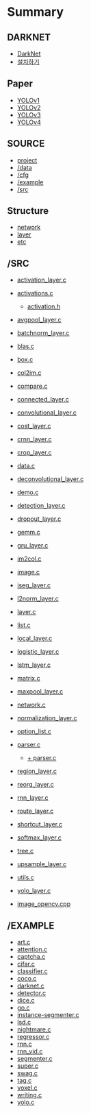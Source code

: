 # Summary

## DARKNET

* [DarkNet](README.md)  <!-- 완료 -->
* [설치하기](INSTALL.md) <!-- 완료 -->

## Paper

* [YOLOv1](part1_paper/yolov1.md) <!-- 완료 -->
* [YOLOv2](part1_paper/yolov2.md) <!-- 완료 -->
* [YOLOv3](part1_paper/yolov3.md) <!-- 완료 -->
* [YOLOv4](part1_paper/yolov4.md) <!-- 완료 -->

## SOURCE

* [project](/part2_source/0_Project.md)  <!-- 완료 -->
* [/data](/part2_source/1_DATA.md)       <!-- 완료 -->
* [/cfg](/part2_source/2_CFG.md)         <!-- 완료 -->
* [/example](/part2_source/3_EXAMPLE.md) <!-- 완료 -->
* [/src](/part2_source/4_SRC.md)         <!-- 완료 -->

## Structure

* [network](/part4_structure/network.md)
* [layer](/part4_structure/layer.md)
* [etc](/part4_structure/etc.md)

## /SRC

* [activation_layer.c](/part3_src/activation_layer.md)        <!-- 완료 -->
* [activations.c](/part3_src/activations_1.md)                <!-- 완료 -->
  + [activation.h](/part3_src/activations_2.md)               <!-- 완료 -->
* [avgpool_layer.c](/part3_src/avgpool.md)                    <!-- 완료 -->
* [batchnorm_layer.c](/part3_src/batchnorm_layer.md)          <!-- 완료 -->
* [blas.c](/part3_src/blas.md)                                <!-- 완료 -->
* [box.c](/part3_src/box.md)                                  <!-- 완료 -->
* [col2im.c](/part3_src/col2im.md)                            <!-- 완료 -->
* [compare.c](/part3_src/compare.md)
* [connected_layer.c](/part3_src/connected_layer.md)          <!-- 완료 -->
* [convolutional_layer.c](/part3_src/convolutional_layer.md)  <!-- 완료 -->
* [cost_layer.c](/part3_src/cost_layer.md)                    <!-- 완료 -->
* [crnn_layer.c](/part3_src/crnn_layer.md)                    <!-- 완료 -->
* [crop_layer.c](/part3_src/crop_layer.md)                    <!-- 완료 -->
* [data.c](/part3_src/data.md)                                <!-- 완료 -->
* [deconvolutional_layer.c](/part3_src/deconvolutional_layer.md)
* [demo.c](/part3_src/demo.md)
* [detection_layer.c](/part3_src/detection_layer.md)
* [dropout_layer.c](/part3_src/dropout_layer.md)
* [gemm.c](/part3_src/gemm.md)                                <!-- 완료 -->
* [gru_layer.c](/part3_src/gru_layer.md)
* [im2col.c](/part3_src/im2col.md)                            <!-- 완료 -->
* [image.c](/part3_src/image.md)                              <!-- 완료 -->
* [iseg_layer.c](/part3_src/iseg_layer.md)
* [l2norm_layer.c](/part3_src/l2norm_layer.md)
* [layer.c](/part3_src/layer.md)                              <!-- 완료 -->
* [list.c](/part3_src/list.md)                                <!-- 완료 -->
* [local_layer.c](/part3_src/local_layer.md)
* [logistic_layer.c](/part3_src/logistic_layer.md)
* [lstm_layer.c](/part3_src/lstm_layer.md)                    <!-- 완료 -->
* [matrix.c](/part3_src/matrix.md)                            <!-- 완료 -->
* [maxpool_layer.c](/part3_src/maxpool.md)                    <!-- 완료 -->
* [network.c](/part3_src/network.md)
* [normalization_layer.c](/part3_src/normalization_layer.md)
* [option_list.c](/part3_src/option_list.md)
* [parser.c](/part3_src/parser_1.md)                          <!-- 완료 -->
  + [+ parser.c](/part3_src/parser_2.md)                      <!-- 완료 -->
* [region_layer.c](/part3_src/region_layer.md)
* [reorg_layer.c](/part3_src/reorg_layer.md)
* [rnn_layer.c](/part3_src/rnn_layer.md)                      <!-- 완료 -->
* [route_layer.c](/part3_src/route_layer.md)
* [shortcut_layer.c](/part3_src/shortcut.md)                  <!-- 완료 -->
* [softmax_layer.c](/part3_src/softmax_layer.md)              <!-- 완료 -->
* [tree.c](/part3_src/tree.md)
* [upsample_layer.c](/part3_src/upsample_layer.md)            <!-- 완료 -->
* [utils.c](/part3_src/utils.md)                              <!-- 완료 -->
* [yolo_layer.c](/part3_src/yolo_layer.md)

* [image_opencv.cpp](/part3_src/image_opencv.md)

## /EXAMPLE

* [art.c](/part5_examples/art.md)
* [attention.c](/part5_examples/attention.md)
* [captcha.c](/part5_examples/captcha.md)
* [cifar.c](/part5_examples/cifar.md)
* [classifier.c](/part5_examples/classifier.md)
* [coco.c](/part5_examples/coco.md)
* [darknet.c](/part5_examples/darknet.md)
* [detector.c](/part5_examples/detector.md)
* [dice.c](/part5_examples/dice.md)
* [go.c](/part5_examples/go.md)
* [instance-segmenter.c](/part5_examples/instance-segmenter.md)
* [lsd.c](/part5_examples/lsd.md)
* [nightmare.c](/part5_examples/nightmare.md)
* [regressor.c](/part5_examples/regressor.md)
* [rnn.c](/part5_examples/rnn.md)
* [rnn_vid.c](/part5_examples/rnn_vid.md)
* [segmenter.c](/part5_examples/segmenter.md)
* [super.c](/part5_examples/super.md)
* [swag.c](/part5_examples/swag.md)
* [tag.c](/part5_examples/tag.md)
* [voxel.c](/part5_examples/voxel.md)
* [writing.c](/part5_examples/writing.md)
* [yolo.c](/part5_examples/yolo.md)

<!-- ## CUDA

* [cuda.c]()
* [avgpool_layer_kernels.cu]()
* [maxpool_layer_kernels.cu]()
* [im2col_kernels.cu]()
* [blas_kernels.cu]()
* [activation_kernels.cu]()
* [col2im_kernels.cu]()
* [convolutional_kernels.cu]()
* [crop_layer_kernels.cu]()
* [deconvolutional_kernels.cu]()
* [dropout_layer_kernels.cu]() -->
